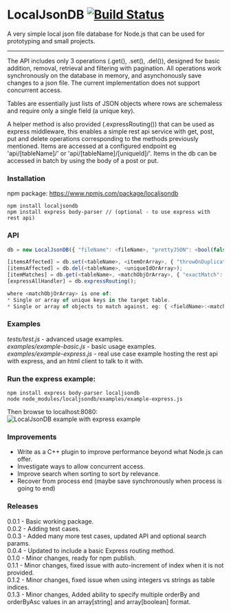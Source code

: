 LocalJsonDB [![Build Status](https://travis-ci.org/Jezternz/localjsondb.svg?branch=master)](https://travis-ci.org/Jezternz/localjsondb)
=======

A very simple local json file database for Node.js that can be used for prototyping and small projects. 

---

The API includes only 3 operations (.get(), .set(), .del()), designed for basic addition, removal, retrieval and filtering with pagination. All operations work synchronously on the database in memory, and asynchonously save changes to a json file. The current implementation does not support concurrent access.

Tables are essentially just lists of JSON objects where rows are schemaless and require only a single field (a unique key). 

A helper method is also provided (.expressRouting()) that can be used as express middleware, this enables a simple rest api service with get, post, put and delete operations corresponding to the methods previously mentioned. Items are accessed at a configured endpoint eg 'api/[tableName]/' or 'api/[tableName]/[uniqueId]/'. Items in the db can be accessed in batch by using the body of a post or put.
### Installation
npm package: https://www.npmjs.com/package/localjsondb
```
npm install localjsondb
npm install express body-parser // (optional - to use express with rest api)
```

### API
```javascript
db = new LocalJsonDB({ "fileName": <fileName>, "prettyJSON": <bool(false)>, "tables": { <setName>: <setUniqueFieldKey>, ... } });

[itemsAffected] = db.set(<tableName>, <itemOrArray>, { "throwOnDuplicate" : <bool(false)> });
[itemsAffected] = db.del(<tableName>, <uniqueIdOrArray>);
[itemMatches] = db.get(<tableName>, <matchObjOrArray>, { "exactMatch": <bool(false)>, "ignoreCase": <bool(false)>, "orderBy": <fieldNameOrArray(null)>, "orderAscending": <boolOrArray(false)>, "offset": <number(0)>, "limit": <number(-1)> });
[expressAllHandler] = db.expressRouting();

where <matchObjOrArray> is one of:
* Single or array of unique keys in the target table.
* Single or array of objects to match against, eg: { <fieldName>:<matchValue>, <fieldName2>:<matchValue2>} means retrieve all values where rows (fieldName contains matchValue or fieldName2 contains matchValue2)
```

### Examples  
*tests/test.js* - advanced usage examples.  
*examples/example-basic.js* - basic usage examples.  
*examples/example-express.js* - real use case example hosting the rest api with express, and an html client to talk to it with.  

### Run the express example:
```
npm install express body-parser localjsondb
node node_modules/localjsondb/examples/example-express.js
```
Then browse to localhost:8080:  
![LocalJsonDB example with express example](https://raw.githubusercontent.com/Jezternz/localjsondb/master/examples/express-example.png)

### Improvements
* Write as a C++ plugin to improve performance beyond what Node.js can offer.
* Investigate ways to allow concurrent access.
* Improve search when sorting to sort by relevance.
* Recover from process end (maybe save synchronously when process is going to end)

### Releases
0.0.1 - Basic working package.  
0.0.2 - Adding test cases.  
0.0.3 - Added many more test cases, updated API and optional search params.  
0.0.4 - Updated to include a basic Express routing method.  
0.1.0 - Minor changes, ready for npm publish.   
0.1.1 - Minor changes, fixed issue with auto-increment of index when it is not provided.  
0.1.2 - Minor changes, fixed issue when using integers vs strings as table indices.   
0.1.3 - Minor changes, Added ability to specify multiple orderBy and orderByAsc values in an array[string] and array[boolean] format. 
